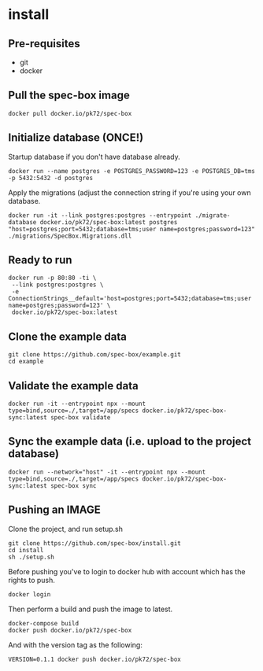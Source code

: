 # install

## Pre-requisites

- git
- docker


## Pull the spec-box image
```shell
docker pull docker.io/pk72/spec-box
```

## Initialize database (ONCE!)

Startup database if you don't have database already.
```shell
docker run --name postgres -e POSTGRES_PASSWORD=123 -e POSTGRES_DB=tms -p 5432:5432 -d postgres
```

Apply the migrations (adjust the connection string if you're using your own database.
```shell
docker run -it --link postgres:postgres --entrypoint ./migrate-database docker.io/pk72/spec-box:latest postgres "host=postgres;port=5432;database=tms;user name=postgres;password=123" ./migrations/SpecBox.Migrations.dll
```

## Ready to run
```shell
docker run -p 80:80 -ti \
 --link postgres:postgres \
 -e ConnectionStrings__default='host=postgres;port=5432;database=tms;user name=postgres;password=123' \
 docker.io/pk72/spec-box:latest
```


## Clone the example data
```shell
git clone https://github.com/spec-box/example.git
cd example
```

## Validate the example data
```shell
docker run -it --entrypoint npx --mount type=bind,source=./,target=/app/specs docker.io/pk72/spec-box-sync:latest spec-box validate
```

## Sync the example data (i.e. upload to the project database)
```shell
docker run --network="host" -it --entrypoint npx --mount type=bind,source=./,target=/app/specs docker.io/pk72/spec-box-sync:latest spec-box sync
```


## Pushing an IMAGE
Clone the project, and run setup.sh
```shell
git clone https://github.com/spec-box/install.git
cd install
sh ./setup.sh
```

Before pushing you've to login to docker hub with account which has the rights to push.

```shell
docker login
```

Then perform a build and push the image to latest.


```shell
docker-compose build
docker push docker.io/pk72/spec-box
```

And with the version tag as the following:
```shell
VERSION=0.1.1 docker push docker.io/pk72/spec-box
```

